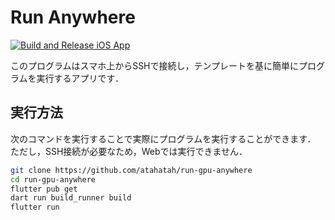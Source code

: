 # Run Anywhere
[![Build and Release iOS App](https://github.com/atahatah/run-gpu-anywhere/actions/workflows/deploy-ios.yml/badge.svg)](https://github.com/atahatah/run-gpu-anywhere/actions/workflows/deploy-ios.yml)

このプログラムはスマホ上からSSHで接続し，テンプレートを基に簡単にプログラムを実行するアプリです．

## 実行方法
次のコマンドを実行することで実際にプログラムを実行することができます．
ただし，SSH接続が必要なため，Webでは実行できません．
```sh
git clone https://github.com/atahatah/run-gpu-anywhere
cd run-gpu-anywhere
flutter pub get
dart run build_runner build 
flutter run
```